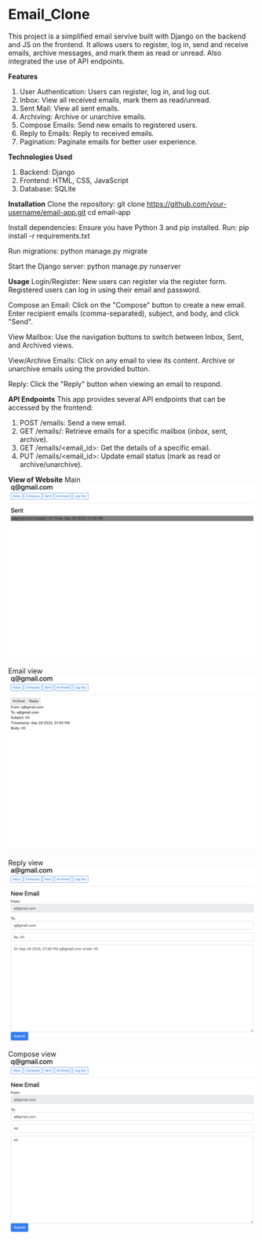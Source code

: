 # Email_Clone

This project is a simplified email servive built with Django on the backend and JS on the frontend. It allows users to register, log in, send and receive emails, archive messages, and mark them as read or unread. Also integrated the use of API endpoints.

**Features**
1. User Authentication: Users can register, log in, and log out.
2. Inbox: View all received emails, mark them as read/unread.
3. Sent Mail: View all sent emails.
4. Archiving: Archive or unarchive emails.
5. Compose Emails: Send new emails to registered users.
6. Reply to Emails: Reply to received emails.
7. Pagination: Paginate emails for better user experience.

**Technologies Used**
1. Backend: Django 
2. Frontend: HTML, CSS, JavaScript
3. Database: SQLite 

**Installation**
Clone the repository:
git clone https://github.com/your-username/email-app.git
cd email-app

Install dependencies:
Ensure you have Python 3 and pip installed. Run:
pip install -r requirements.txt

Run migrations:
python manage.py migrate

Start the Django server:
python manage.py runserver

**Usage**
Login/Register:
New users can register via the register form.
Registered users can log in using their email and password.

Compose an Email:
Click on the "Compose" button to create a new email.
Enter recipient emails (comma-separated), subject, and body, and click "Send".

View Mailbox:
Use the navigation buttons to switch between Inbox, Sent, and Archived views.

View/Archive Emails:
Click on any email to view its content.
Archive or unarchive emails using the provided button.

Reply:
Click the "Reply" button when viewing an email to respond.

**API Endpoints**
This app provides several API endpoints that can be accessed by the frontend:
1. POST /emails: Send a new email.
2. GET /emails/<mailbox>: Retrieve emails for a specific mailbox (inbox, sent, archive).
3. GET /emails/<email_id>: Get the details of a specific email.
4. PUT /emails/<email_id>: Update email status (mark as read or archive/unarchive).

**View of Website**
Main
![Main page](./images/main.png)

Email view
![Email page](./images/emailView.png)

Reply view
![Reply page](./images/reply.png)

Compose view
![Compose email page](./images/compose.png)
